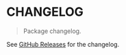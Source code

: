 # CHANGELOG

> Package changelog.

See [GitHub Releases](https://github.com/stdlib-js/utils-bifurcate-by/releases) for the changelog.